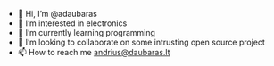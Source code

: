 - 👋 Hi, I’m @adaubaras
- 👀 I’m interested in electronics
- 🌱 I’m currently learning programming
- 💞️ I’m looking to collaborate on some intrusting open source project
- 📫 How to reach me andrius@daubaras.lt

<!---
adaubaras/adaubaras is a ✨ special ✨ repository because its `README.md` (this file) appears on your GitHub profile.
You can click the Preview link to take a look at your changes.
--->
